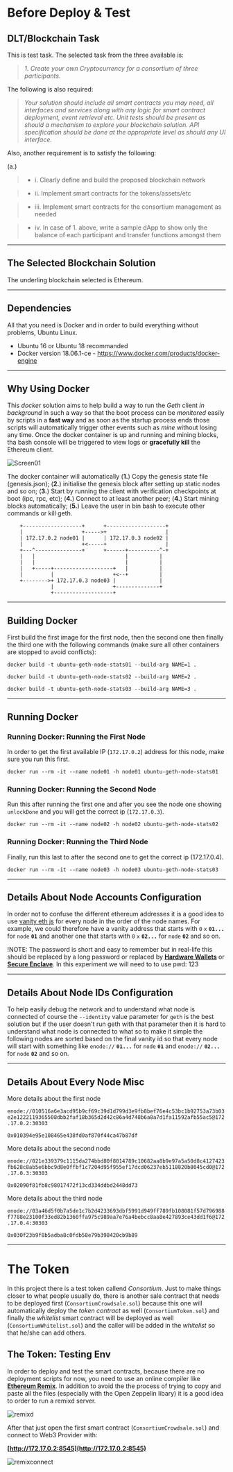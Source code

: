 # Before Deploy & Test

## DLT/Blockchain Task

This is test task. The selected task from the three available is:

> *1. Create your own Cryptocurrency for a consortium of three participants.*

The following is also required:

> *Your solution should include all smart contracts you may need, all interfaces and services along with any logic for smart contract deployment, event retrieval etc. Unit tests should be present as should a mechanism to explore your blockchain solution. API specification should be done at the appropriate level as should any UI interface.*

Also, another requirement is to satisfy the following:

(a.)

> * i. Clearly define and build the proposed blockchain network

> * ii. Implement smart contracts for the tokens/assets/etc

> * iii. Implement smart contracts for the consortium management as needed

> * iv. In case of 1. above, write a sample dApp to show only the balance of each participant and transfer functions amongst them

----

## The Selected Blockchain Solution

The underling blockchain selected is Ethereum.

----

## Dependencies

All that you need is Docker and in order to build everything without problems, Ubuntu Linux.

* Ubuntu 16 or Ubuntu 18 recommanded
* Docker version 18.06.1-ce - https://www.docker.com/products/docker-engine

----

## Why Using Docker

This *docker* solution aims to help build a way to run the *Geth* client *in background* in such a way so that the boot process can be *monitored* easily by scripts in a **fast way** and as soon as the startup process ends those scripts will automatically trigger other events such as *mine* without losing any time. Once the docker container is up and running and mining blocks, tha bash console will be triggered to view logs or **gracefully kill** the Ethereum client.

![Screen01](screenshot-01.jpg)

The docker container will automatically (**1.**) Copy the genesis state file (genesis.json); (**2.**) initialise the genesis block after setting up static nodes and so on; (**3.**) Start by running the client with verification checkpoints at boot (ipc, rpc, etc); (**4.**) Connect to at least another peer; (**4.**) Start mining blocks automatically; (**5.**) Leave the user in bin bash to execute other commands or kill geth.

```
    +-------------------+      +-------------------+
    |                   +----->+                   |
    | 172.17.0.2 node01 |      | 172.17.0.3 node02 |
    |                   +<-----+                   |
    +---^---------------+      +------+----------^-+
    |   |                             |          |
    |   |                             |          |
    |   +-----+-------------------+   |          |
    |         |                   +<--+          |
    +-------->+ 172.17.0.3 node03 |              |
              |                   +--------------+
              +-------------------+
```

----

## Building Docker

First build the first image for the first node, then the second one then finally the third one with the following commands (make sure all other containers are stopped to avoid conflicts):

`docker build -t ubuntu-geth-node-stats01 --build-arg NAME=1 .`

`docker build -t ubuntu-geth-node-stats02 --build-arg NAME=2 .`

`docker build -t ubuntu-geth-node-stats03 --build-arg NAME=3 .`

----

## Running Docker

### Running Docker: Running the First Node

In order to get the first available IP (`172.17.0.2`) address for this node, make sure you run this first.

`docker run --rm -it --name node01 -h node01 ubuntu-geth-node-stats01`

### Running Docker: Running the Second Node

Run this after running the first one and after you see the node one showing `unlockDone` and you will get the correct ip (`172.17.0.3`).

`docker run --rm -it --name node02 -h node02 ubuntu-geth-node-stats02`

### Running Docker: Running the Third Node

Finally, run this last to after the second one to get the correct ip (172.17.0.4).

`docker run --rm -it --name node03 -h node03 ubuntu-geth-node-stats03`

----

## Details About Node Accounts Configuration

In order not to confuse the different ethereum addresses it is a good idea to use [vanity eth js](https://www.npmjs.com/package/vanity-eth) for every node in the order of the node names. For example, we could therefore have a vanity address that starts with `0` `x` **`01...`** for `node` **`01`** and another one that starts with `0` `x` **`02...`** for `node` **`02`** and so on.

!NOTE: The password is short and easy to remember but in real-life this should be replaced by a long password or replaced by **[Hardware Wallets](https://www.hardware-wallets.net/ethereum/)** or **[Secure Enclave](https://www.computerhope.com/jargon/s/secure-enclave.htm)**. In this experiment we will need to to use pwd: 123

----

## Details About Node IDs Configuration

To help easily debug the network and to understand what node is connected of course the `--identity` value parameter for `geth` is the best solution but if the user doesn't run geth with that parameter then it is hard to understand what node is connected to what so to make it simple the following nodes are sorted based on the final vanity id so that every node will start with something like `enode://` **`01...`** for `node` **`01`** and `enode://` **`02...`** for `node` **`02`** and so on.

----

## Details About Every Node Misc

More details about the first node

`enode://010516a6e3acd95b9cf69c39d1d799d3e9fb8bef76e4c53bc1b92753a73b03e2e1222119365508dbb2faf18b365d2d42c86a4d748b6a8a7d1fa11592afb55ac5@172.17.0.2:30303`

`0x010394e95e108465e438fd0af870f44ca47b87df`

More details about the second node

`enode://021e339379c1115da274bbd80f8014789c10682aa8b9e97a5a50d8c4127423fb628c8ab5e6bbc9d8e0ffbf1c7204d95f955ef17dcd06237eb5118820b8045cd0@172.17.0.3:30303`

`0x02090f81fb8c98017472f13cd334ddbd2448dd73`

More details about the third node

`enode://03a46d5f0b7a5de1c7b2d4233693dbf5991d949ff789fb108081f57d796988f7788e23100f33ed82b1360ffa975c989aa7e76a4bebcc8aa8e427893ce43dd1f6@172.17.0.4:30303`

`0x030f23b9f8b5adba8c0fdb58e79b398420cb9b89`

----

# The Token

In this project there is a test token callend *Consortium*. Just to make things closer to what people usually do, there is another sale contract that needs to be deployed first (`ConsortiumCrowdsale.sol`) because this one will automatically deploy the *token contract* as well (`ConsortiumToken.sol`) and finally the *whitelist* smart contract will be deployed as well (`ConsortiumWhitelist.sol`) and the caller will be added in the *whitelist* so that he/she can add others.

## The Token: Testing Env

In order to deploy and test the smart contracts, because there are no deployment scripts for now, you need to use an online compiler like  **[Ethereum Remix](https://remix.ethereum.org)**. In addition to avoid the the process of trying to copy and paste all the files (especially with the Open Zeppelin libary) it is a good idea to  order to run a remixd server.

![remixd](screenshot-02.jpg)

After that just open the first smart contract (`ConsortiumCrowdsale.sol`) and connect to Web3 Provider with:

**[http://172.17.0.2:8545](http://172.17.0.2:8545)**

![remixconnect](screenshot-03.jpg)
